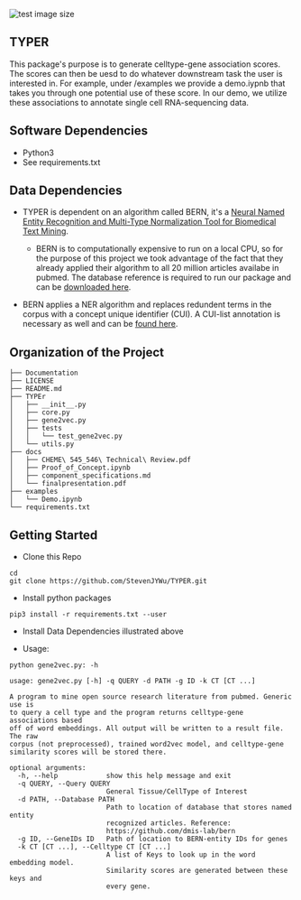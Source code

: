 ![test image size](https://images-na.ssl-images-amazon.com/images/I/71JDzraloRL._AC_SY355_.jpg)

## TYPER 
This package's purpose is to generate celltype-gene association scores. The scores can then be uesd to do whatever downstream task the user is interested in. For example, under /examples we provide a demo.iypnb that takes you through one potential use of these score. In our demo, we utilize these associations to annotate single cell RNA-sequencing data. 


## Software Dependencies
* Python3
* See requirements.txt

## Data Dependencies 
* TYPER is dependent on an algorithm called BERN, it's a [Neural Named Entity Recognition and Multi-Type Normalization Tool for Biomedical Text Mining](https://bern.korea.ac.kr/). 
    
    * BERN is to computationally expensive to run on a local CPU, so for the purpose of this project we took advantage of the fact that they already applied their algorithm to all 20 million articles availabe in pubmed. The database reference is required to run our package and can be [downloaded here](https://drive.google.com/open?id=14YrlOGd1NdDn0XD-Yat4bbq3lRv1EyqR).
    
* BERN applies a NER algorithm and replaces redundent terms in the corpus with a concept unique identifier (CUI). A CUI-list annotation is necessary as well and can be [found here](https://drive.google.com/open?id=1KgJPBYB8D4_hN7wbiu0XOOM-lQdV8EgP).


## Organization of the Project
```
├── Documentation
├── LICENSE
├── README.md
├── TYPEr
│   ├── __init__.py
│   ├── core.py
│   ├── gene2vec.py
│   ├── tests
│   │   └── test_gene2vec.py
│   └── utils.py
├── docs
│   ├── CHEME\ 545_546\ Technical\ Review.pdf
│   ├── Proof_of_Concept.ipynb
│   ├── component_specifications.md
│   └── finalpresentation.pdf
├── examples
│   └── Demo.ipynb
└── requirements.txt

```

## Getting Started
* Clone this Repo
```
cd
git clone https://github.com/StevenJYWu/TYPER.git
```

* Install python packages
```
pip3 install -r requirements.txt --user
```

* Install Data Dependencies illustrated above

* Usage:

`python gene2vec.py: -h
`

```
usage: gene2vec.py [-h] -q QUERY -d PATH -g ID -k CT [CT ...]

A program to mine open source research literature from pubmed. Generic use is
to query a cell type and the program returns celltype-gene associations based
off of word embeddings. All output will be written to a result file. The raw
corpus (not preprocessed), trained word2vec model, and celltype-gene
similarity scores will be stored there.

optional arguments:
  -h, --help            show this help message and exit
  -q QUERY, --Query QUERY
                        General Tissue/CellType of Interest
  -d PATH, --Database PATH
                        Path to location of database that stores named entity
                        recognized articles. Reference:
                        https://github.com/dmis-lab/bern
  -g ID, --GeneIDs ID   Path of location to BERN-entity IDs for genes
  -k CT [CT ...], --Celltype CT [CT ...]
                        A list of Keys to look up in the word embedding model.
                        Similarity scores are generated between these keys and
                        every gene.
                        
```
